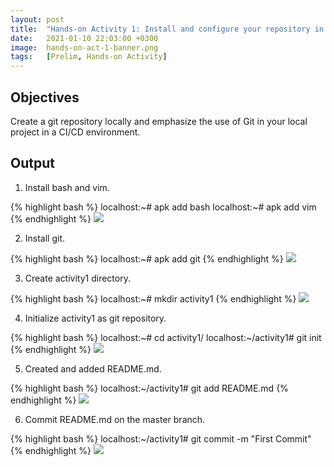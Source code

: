 ```yaml
---
layout: post
title:  "Hands-on Activity 1: Install and configure your repository in Local Git"
date:   2021-01-10 22:03:00 +0300
image:  hands-on-act-1-banner.png
tags:   [Prelim, Hands-on Activity]
---
```

## Objectives

Create a git repository locally and emphasize the use of Git in your local project in a CI/CD environment.

## Output

1) Install bash and vim.

{% highlight bash %}
localhost:~# apk add bash
localhost:~# apk add vim
{% endhighlight %}
![]({{site.baseurl}}/img/hands-on-1-1.png)

2) Install git.

{% highlight bash %}
localhost:~# apk add git
{% endhighlight %}
![]({{site.baseurl}}/img/hands-on-1-2.png)

3) Create activity1 directory.

{% highlight bash %}
localhost:~# mkdir activity1
{% endhighlight %}
![]({{site.baseurl}}/img/hands-on-1-3.png)

4) Initialize activity1 as git repository.

{% highlight bash %}
localhost:~# cd activity1/
localhost:~/activity1# git init
{% endhighlight %}
![]({{site.baseurl}}/img/hands-on-1-4.png)

5) Created and added README.md.

{% highlight bash %}
localhost:~/activity1# git add README.md
{% endhighlight %}
![]({{site.baseurl}}/img/hands-on-1-5.png)

6) Commit README.md on the master branch.

{% highlight bash %}
localhost:~/activity1# git commit -m "First Commit"
{% endhighlight %}
![]({{site.baseurl}}/img/hands-on-1-6.png)